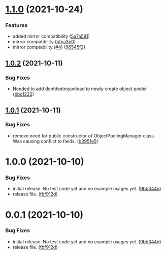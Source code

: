 # [1.1.0](https://github.com/MirageNet/ObjectPooler/compare/v1.0.2...v1.1.0) (2021-10-24)


### Features

* added mirror compatibility ([5a7a581](https://github.com/MirageNet/ObjectPooler/commit/5a7a5811322ece643ad489b13f227cf4d0337db7))
* mirror compatibility ([bfea3e0](https://github.com/MirageNet/ObjectPooler/commit/bfea3e0580a59f0435a3cb017982a872c86c333b))
* mirror comptability ([#4](https://github.com/MirageNet/ObjectPooler/issues/4)) ([96545f2](https://github.com/MirageNet/ObjectPooler/commit/96545f2d9181b72125ce69988c5a8739b745dd00))

## [1.0.2](https://github.com/MirageNet/ObjectPooler/compare/v1.0.1...v1.0.2) (2021-10-11)


### Bug Fixes

* Needed to add dontdestroyonload to newly create object pooler ([bbc1222](https://github.com/MirageNet/ObjectPooler/commit/bbc12220dbc7abfae011d5ef812d2f0794afca66))

## [1.0.1](https://github.com/MirageNet/ObjectPooler/compare/v1.0.0...v1.0.1) (2021-10-11)


### Bug Fixes

* remove need for public constructor of ObjectPoolingManager class. Was causing conflict to fields. ([b3951e5](https://github.com/MirageNet/ObjectPooler/commit/b3951e539014169905a838190fc3f94c69ed99d2))

# 1.0.0 (2021-10-10)


### Bug Fixes

* initial release. No test code yet and no example usages yet. ([9bb344d](https://github.com/MirageNet/ObjectPooler/commit/9bb344d76a0258787c7b96f425f728b2b7e609a0))
* release file. ([fbf912d](https://github.com/MirageNet/ObjectPooler/commit/fbf912d0a35d03739c06205204589d7ec24b972f))

# 0.0.1 (2021-10-10)


### Bug Fixes

* initial release. No test code yet and no example usages yet. ([9bb344d](https://github.com/MirageNet/ObjectPooler/commit/9bb344d76a0258787c7b96f425f728b2b7e609a0))
* release file. ([fbf912d](https://github.com/MirageNet/ObjectPooler/commit/fbf912d0a35d03739c06205204589d7ec24b972f))

